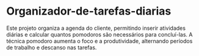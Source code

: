 # Organizador-de-tarefas-diarias
Este projeto organiza a agenda do cliente, permitindo inserir atividades diárias e calcular quantos pomodoros são necessários para concluí-las. A técnica pomodoro aumenta o foco e a produtividade, alternando períodos de trabalho e descanso nas tarefas.
